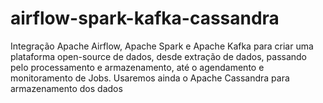 # airflow-spark-kafka-cassandra
Integração Apache Airflow, Apache Spark e Apache Kafka para criar uma plataforma open-source de dados, desde extração de dados, passando pelo processamento e armazenamento, até o agendamento e monitoramento de Jobs. Usaremos ainda o Apache Cassandra para armazenamento dos dados
